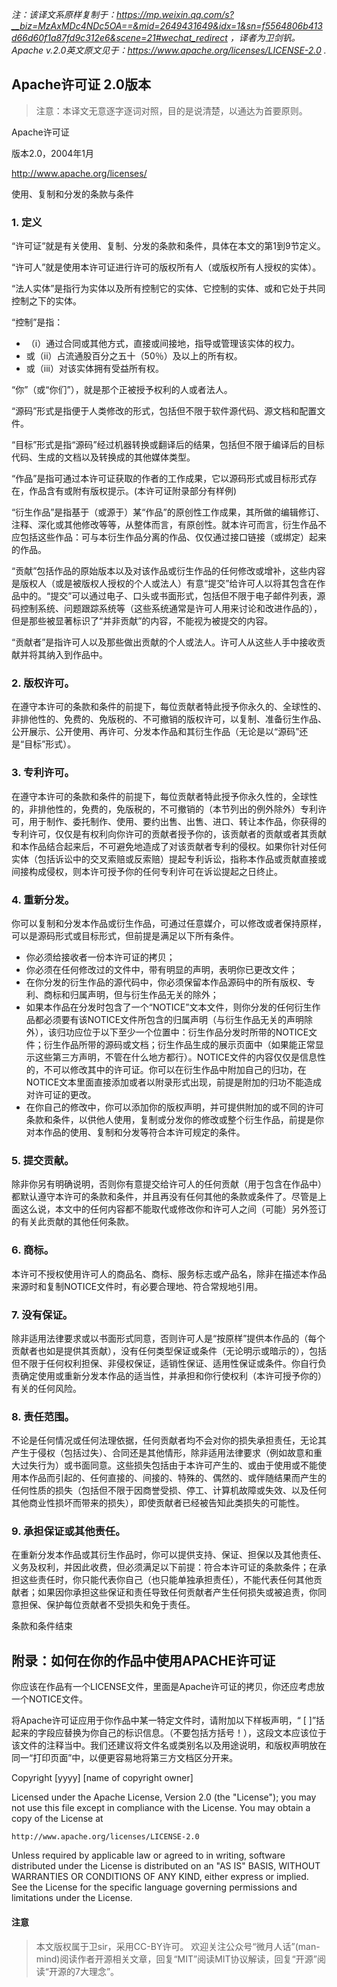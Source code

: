  _注：该译文系原样复制于：https://mp.weixin.qq.com/s?__biz=MzAxMDc4NDc5OA==&mid=2649431649&idx=1&sn=f5564806b413d66d60f1a87fd9c312e6&scene=21#wechat_redirect ，译者为卫剑钒。Apache v.2.0英文原文见于：https://www.apache.org/licenses/LICENSE-2.0 ._ 


## Apache许可证 2.0版本
> 注意：本译文无意逐字逐词对照，目的是说清楚，以通达为首要原则。

Apache许可证

版本2.0，2004年1月

http://www.apache.org/licenses/

使用、复制和分发的条款与条件

### 1. 定义

“许可证”就是有关使用、复制、分发的条款和条件，具体在本文的第1到9节定义。

“许可人”就是使用本许可证进行许可的版权所有人（或版权所有人授权的实体）。

“法人实体”是指行为实体以及所有控制它的实体、它控制的实体、或和它处于共同控制之下的实体。

“控制”是指：

* （i）通过合同或其他方式，直接或间接地，指导或管理该实体的权力。
* 或（ii）占流通股百分之五十（50％）及以上的所有权。
* 或（iii）对该实体拥有受益所有权。

“你”（或“你们”），就是那个正被授予权利的人或者法人。

“源码”形式是指便于人类修改的形式，包括但不限于软件源代码、源文档和配置文件。

“目标”形式是指“源码”经过机器转换或翻译后的结果，包括但不限于编译后的目标代码、生成的文档以及转换成的其他媒体类型。

“作品”是指可通过本许可证获取的作者的工作成果，它以源码形式或目标形式存在，作品含有或附有版权提示。(本许可证附录部分有样例)

“衍生作品”是指基于（或源于）某“作品”的原创性工作成果，其所做的编辑修订、注释、深化或其他修改等等，从整体而言，有原创性。就本许可而言，衍生作品不应包括这些作品：可与本衍生作品分离的作品、仅仅通过接口链接（或绑定）起来的作品。

“贡献”包括作品的原始版本以及对该作品或衍生作品的任何修改或增补，这些内容是版权人（或是被版权人授权的个人或法人）有意“提交”给许可人以将其包含在作品中的。“提交”可以通过电子、口头或书面形式，包括但不限于电子邮件列表，源码控制系统、问题跟踪系统等（这些系统通常是许可人用来讨论和改进作品的），但是那些被显著标识了“并非贡献”的内容，不能视为被提交的内容。

“贡献者”是指许可人以及那些做出贡献的个人或法人。许可人从这些人手中接收贡献并将其纳入到作品中。

### 2. 版权许可。
在遵守本许可的条款和条件的前提下，每位贡献者特此授予你永久的、全球性的、非排他性的、免费的、免版税的、不可撤销的版权许可，以复制、准备衍生作品、公开展示、公开使用、再许可、分发本作品和其衍生作品（无论是以“源码”还是“目标”形式）。

### 3. 专利许可。
在遵守本许可的条款和条件的前提下，每位贡献者特此授予你永久性的，全球性的，非排他性的，免费的，免版税的，不可撤销的（本节列出的例外除外）专利许可，用于制作、委托制作、使用、要约出售、出售、进口、转让本作品，你获得的专利许可，仅仅是有权利向你许可的贡献者授予你的，该贡献者的贡献或者其贡献和本作品结合起来后，不可避免地造成了对该贡献者专利的侵权。如果你针对任何实体（包括诉讼中的交叉索赔或反索赔）提起专利诉讼，指称本作品或贡献直接或间接构成侵权，则本许可授予你的任何专利许可在诉讼提起之日终止。

### 4. 重新分发。
你可以复制和分发本作品或衍生作品，可通过任意媒介，可以修改或者保持原样，可以是源码形式或目标形式，但前提是满足以下所有条件。

* 你必须给接收者一份本许可证的拷贝；
* 你必须在任何修改过的文件中，带有明显的声明，表明你已更改文件；
* 在你分发的衍生作品的源代码中，你必须保留本作品源码中的所有版权、专利、商标和归属声明，但与衍生作品无关的除外；
* 如果本作品在分发时包含了一个“NOTICE”文本文件，则你分发的任何衍生作品都必须要有该NOTICE文件所包含的归属声明（与衍生作品无关的声明除外），该归功应位于以下至少一个位置中：衍生作品分发时所带的NOTICE文件；衍生作品所带的源码或文档；衍生作品生成的展示页面中（如果能正常显示这些第三方声明，不管在什么地方都行）。NOTICE文件的内容仅仅是信息性的，不可以修改其中的许可证。你可以在衍生作品中附加自己的归功，在NOTICE文本里面直接添加或者以附录形式出现，前提是附加的归功不能造成对许可证的更改。
* 在你自己的修改中，你可以添加你的版权声明，并可提供附加的或不同的许可条款和条件，以供他人使用，复制或分发你的修改或整个衍生作品，前提是你对本作品的使用、复制和分发等符合本许可规定的条件。

### 5. 提交贡献。
除非你另有明确说明，否则你有意提交给许可人的任何贡献（用于包含在作品中）都默认遵守本许可的条款和条件，并且再没有任何其他的条款或条件了。尽管是上面这么说，本文中的任何内容都不能取代或修改你和许可人之间（可能）另外签订的有关此贡献的其他任何条款。

### 6. 商标。
本许可不授权使用许可人的商品名、商标、服务标志或产品名，除非在描述本作品来源时和复制NOTICE文件时，有必要合理地、符合常规地引用。

### 7. 没有保证。
除非适用法律要求或以书面形式同意，否则许可人是“按原样”提供本作品的（每个贡献者也如是提供其贡献），没有任何类型保证或条件（无论明示或暗示的），包括但不限于任何权利担保、非侵权保证，适销性保证、适用性保证或条件。你自行负责确定使用或重新分发本作品的适当性，并承担和你行使权利（本许可授予你的）有关的任何风险。

### 8. 责任范围。
不论是任何情况或任何法理依据，任何贡献者均不会对你的损失承担责任，无论其产生于侵权（包括过失）、合同还是其他情形，除非适用法律要求（例如故意和重大过失行为）或书面同意。这些损失包括由于本许可产生的、或由于使用或不能使用本作品而引起的、任何直接的、间接的、特殊的、偶然的、或伴随结果而产生的任何性质的损失（包括但不限于因商誉受损、停工、计算机故障或失效、以及任何其他商业性损坏而带来的损失），即使贡献者已经被告知此类损失的可能性。

### 9. 承担保证或其他责任。
在重新分发本作品或其衍生作品时，你可以提供支持、保证、担保以及其他责任、义务及权利，并因此收费，但必须满足以下前提：符合本许可证的条款条件；在承担这些责任时，你只能代表你自己（也只能单独承担责任），不能代表任何其他贡献者；如果因你承担这些保证和责任导致任何贡献者产生任何损失或被追责，你同意担保、保护每位贡献者不受损失和免于责任。

条款和条件结束

## 附录：如何在你的作品中使用APACHE许可证

你应该在作品有一个LICENSE文件，里面是Apache许可证的拷贝，你还应考虑放一个NOTICE文件。

将Apache许可证应用于你作品中某一特定文件时，请附加以下样板声明，“ [ ]”括起来的字段应替换为你自己的标识信息。（不要包括方括号！），这段文本应该位于该文件的注释当中。我们还建议将文件名或类别名以及用途说明，和版权声明放在同一“打印页面”中，以便更容易地将第三方文档区分开来。

Copyright [yyyy] [name of copyright owner]

Licensed under the Apache License, Version 2.0 (the "License");
you may not use this file except in compliance with the License.
You may obtain a copy of the License at

    http://www.apache.org/licenses/LICENSE-2.0

Unless required by applicable law or agreed to in writing, software
distributed under the License is distributed on an "AS IS" BASIS,
WITHOUT WARRANTIES OR CONDITIONS OF ANY KIND, either express or implied.
See the License for the specific language governing permissions and
limitations under the License.


#### 注意
> 本文版权属于卫sir，采用CC-BY许可。
> 欢迎关注公众号“微月人话”(man-mind)阅读作者开源相关文章，回复“MIT”阅读MIT协议解读，回复“开源”阅读“开源的7大理念”。